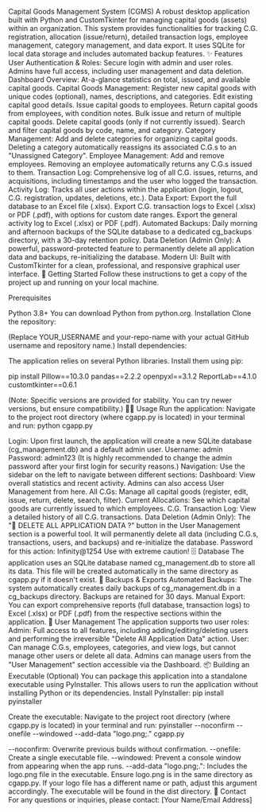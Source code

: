 Capital Goods Management System (CGMS)
A robust desktop application built with Python and CustomTkinter for managing capital goods (assets) within an organization. This system provides functionalities for tracking C.G. registration, allocation (issue/return), detailed transaction logs, employee management, category management, and data export. It uses SQLite for local data storage and includes automated backup features.
✨ Features
User Authentication & Roles: Secure login with admin and user roles. Admins have full access, including user management and data deletion.
Dashboard Overview: At-a-glance statistics on total, issued, and available capital goods.
Capital Goods Management:
Register new capital goods with unique codes (optional), names, descriptions, and categories.
Edit existing capital good details.
Issue capital goods to employees.
Return capital goods from employees, with condition notes.
Bulk issue and return of multiple capital goods.
Delete capital goods (only if not currently issued).
Search and filter capital goods by code, name, and category.
Category Management: Add and delete categories for organizing capital goods. Deleting a category automatically reassigns its associated C.G.s to an "Unassigned Category".
Employee Management: Add and remove employees. Removing an employee automatically returns any C.G.s issued to them.
Transaction Log: Comprehensive log of all C.G. issues, returns, and acquisitions, including timestamps and the user who logged the transaction.
Activity Log: Tracks all user actions within the application (login, logout, C.G. registration, updates, deletions, etc.).
Data Export:
Export the full database to an Excel file (.xlsx).
Export C.G. transaction logs to Excel (.xlsx) or PDF (.pdf), with options for custom date ranges.
Export the general activity log to Excel (.xlsx) or PDF (.pdf).
Automated Backups: Daily morning and afternoon backups of the SQLite database to a dedicated cg_backups directory, with a 30-day retention policy.
Data Deletion (Admin Only): A powerful, password-protected feature to permanently delete all application data and backups, re-initializing the database.
Modern UI: Built with CustomTkinter for a clean, professional, and responsive graphical user interface.
🚀 Getting Started
Follow these instructions to get a copy of the project up and running on your local machine.


Prerequisites

Python 3.8+
You can download Python from python.org.
Installation
Clone the repository:



(Replace YOUR_USERNAME and your-repo-name with your actual GitHub username and repository name.)
Install dependencies:


The application relies on several Python libraries. Install them using pip:

pip install Pillow==10.3.0 pandas==2.2.2 openpyxl==3.1.2 ReportLab==4.1.0 customtkinter==0.6.1

(Note: Specific versions are provided for stability. You can try newer versions, but ensure compatibility.)
🏃‍♀️ Usage
Run the application:
Navigate to the project root directory (where cgapp.py is located) in your terminal and run:
python cgapp.py


Login:
Upon first launch, the application will create a new SQLite database (cg_management.db) and a default admin user.
Username: admin
Password: admin123
(It is highly recommended to change the admin password after your first login for security reasons.)
Navigation:
Use the sidebar on the left to navigate between different sections:
Dashboard: View overall statistics and recent activity. Admins can also access User Management from here.
All C.Gs: Manage all capital goods (register, edit, issue, return, delete, search, filter).
Current Allocations: See which capital goods are currently issued to which employees.
C.G. Transaction Log: View a detailed history of all C.G. transactions.
Data Deletion (Admin Only):
The "🚨 DELETE ALL APPLICATION DATA ?" button in the User Management section is a powerful tool. It will permanently delete all data (including C.G.s, transactions, users, and backups) and re-initialize the database.
Password for this action: Infinity@1254
Use with extreme caution!
🗄️ Database
The application uses an SQLite database named cg_management.db to store all its data. This file will be created automatically in the same directory as cgapp.py if it doesn't exist.
💾 Backups & Exports
Automated Backups: The system automatically creates daily backups of cg_management.db in a cg_backups directory. Backups are retained for 30 days.
Manual Export: You can export comprehensive reports (full database, transaction logs) to Excel (.xlsx) or PDF (.pdf) from the respective sections within the application.
👤 User Management
The application supports two user roles:
Admin: Full access to all features, including adding/editing/deleting users and performing the irreversible "Delete All Application Data" action.
User: Can manage C.G.s, employees, categories, and view logs, but cannot manage other users or delete all data.
Admins can manage users from the "User Management" section accessible via the Dashboard.
📦 Building an Executable (Optional)
You can package this application into a standalone executable using PyInstaller. This allows users to run the application without installing Python or its dependencies.
Install PyInstaller:
pip install pyinstaller


Create the executable:
Navigate to the project root directory (where cgapp.py is located) in your terminal and run:
pyinstaller --noconfirm --onefile --windowed --add-data "logo.png;." cgapp.py


--noconfirm: Overwrite previous builds without confirmation.
--onefile: Create a single executable file.
--windowed: Prevent a console window from appearing when the app runs.
--add-data "logo.png;.": Includes the logo.png file in the executable. Ensure logo.png is in the same directory as cgapp.py. If your logo file has a different name or path, adjust this argument accordingly.
The executable will be found in the dist directory.
📧 Contact
For any questions or inquiries, please contact:
[Your Name/Email Address]
